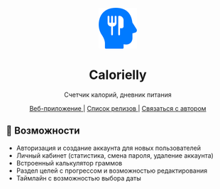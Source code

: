 
<p align="center">
  <img src="./public/logo.png">
</p>


<h1 align="center">Calorielly</h1>
<p align="center">Счетчик калорий, дневник питания</p>


<p align="center">
  <a href="https://calorielly.ru" alt="demo" >
  Веб-приложение
  </a>
  |
  <a href="https://github.com/Dexone/Calorielly/releases" alt="releases" >
    Список релизов
  </a>
    |
  <a href="https://t.me/mrtynnvv" alt="telegram" >
    Связаться с автором
  </a>
</p>



## 🚀 Возможности

 - Авторизация и создание аккаунта для новых пользователей
 - Личный кабинет (статистика, смена пароля, удаление аккаунта)
 - Встроенный калькулятор граммов
 - Раздел целей с прогрессом и возможностью редактирования
 - Таймлайн с возможностью выбора даты
